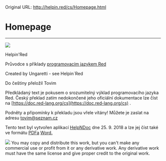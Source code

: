 Original URL: <http://helpin.red/cs/Homepage.html>

# Homepage

* * *

![](http://helpin.red/lib/smallredicon.png)

Helpin'Red

Průvodce s příklady [programovacím jazykem Red](https://www.red-lang.org/)

Created by Ungaretti - see Helpin´Red

Do češtiny přeložil Tovim

Předkládaný text je pokusem o srozumitelný výklad programovacího jazyka Red. Český překlad zatím nedokončené jeho oficiální dokumentace lze číst na [https://doc.red-lang.org/cs](https://doc.red-lang.org/cs) .

Podněty a připomínky k překladu jsou vřele vítány! Můžete je zaslat na adresu [tovim@seznam.cz](mailto:tovim@seznam.cz?subject=HelpingRed)

Tento text byl vytvořen aplikací [HelpNDoc](https://www.helpndoc.com/) dne 25. 9. 2018 a lze jej číst také ve formátu [PDF](http://helpin.red/cs/Helpin'%20Red-cs.pdf)[](http://helpin.red/cs/Helpin'%20Red-cs.pdf)[a](http://helpin.red/cs/Helpin'%20Red-cs.pdf) [Word](http://helpin.red/cs/Helpin'%20Red-cs.docx)[.](http://helpin.red/cs/Helpin'%20Red-cs.docx)

![](http://helpin.red/lib/by-nc-sa.png) You may copy and distribute this work, but you can't make any commercial use or profit from it or any derivative work. Any derivative work must have the same license and give proper credit to the original work.
